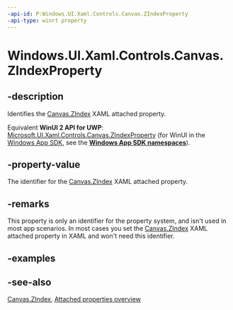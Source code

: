 ```yaml
---
-api-id: P:Windows.UI.Xaml.Controls.Canvas.ZIndexProperty
-api-type: winrt property
---
```


<!-- Property syntax
public Windows.UI.Xaml.DependencyProperty ZIndexProperty { get; }
-->

# Windows.UI.Xaml.Controls.Canvas.ZIndexProperty

## -description
Identifies the [Canvas.ZIndex](canvas_zindex.md) XAML attached property.

Equivalent **WinUI 2 API for UWP**: [Microsoft.UI.Xaml.Controls.Canvas.ZIndexProperty](/windows/winui/api/microsoft.ui.xaml.controls.canvas.zindexproperty) (for WinUI in the [Windows App SDK](/windows/apps/windows-app-sdk/), see the **[Windows App SDK namespaces](/windows/windows-app-sdk/api/winrt/)**).

## -property-value
The identifier for the [Canvas.ZIndex](canvas_zindex.md) XAML attached property.

## -remarks
This property is only an identifier for the property system, and isn't used in most app scenarios. In most cases you set the [Canvas.ZIndex](canvas_zindex.md) XAML attached property in XAML and won't need this identifier.  

## -examples

## -see-also

[Canvas.ZIndex](canvas_zindex.md), [Attached properties overview](/windows/uwp/xaml-platform/attached-properties-overview)
